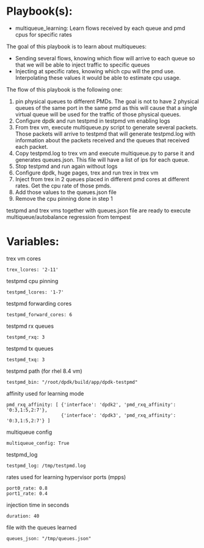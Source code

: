 # Playbook(s):

* multiqueue_learning: Learn flows received by each queue and pmd cpus for
  specific rates

The goal of this playbook is to learn about multiqueues:
* Sending several flows, knowing which flow will arrive to each queue so that
  we will be able to inject traffic to specific queues
* Injecting at specific rates, knowing which cpu will the pmd use.
  Interpolating these values it would be able to estimate cpu usage.

The flow of this playbook is the following one:
1. pin physical queues to different PMDs. The goal is not to have 2 physical
   queues of the same port in the same pmd as this will cause that a single
   virtual queue will be used for the traffic of those physical queues.
2. Configure dpdk and run testpmd in testpmd vm enabling logs
3. From trex vm, execute multiqueue.py script to generate several packets.
   Those packets will arrive to testpmd that will generate testpmd.log with
   information about the packets received and the queues that received each
   packet.
4. Copy testpmd.log to trex vm and execute multiqueue.py to parse it and
   generates queues.json. This file will have a list of ips for each queue.
5. Stop testpmd and run again without logs
6. Configure dpdk, huge pages, trex and run trex in trex vm
7. Inject from trex in 2 queues placed in different pmd cores at different
   rates. Get the cpu rate of those pmds.
8. Add those values to the queues.json file
9. Remove the cpu pinning done in step 1

testpmd and trex vms together with queues.json file are ready to execute
multiqueue/autobalance regression from tempest

# Variables:

trex vm cores

```
trex_lcores: '2-11'                                                             
```

testpmd cpu pinning

```
testpmd_lcores: '1-7'                                                           
```

testpmd forwarding cores

```
testpmd_forward_cores: 6                                                        
```

testpmd rx queues

```
testpmd_rxq: 3                                                                  
```

testpmd tx queues

```
testpmd_txq: 3                                                                  
```

testpmd path (for rhel 8.4 vm)

```
testpmd_bin: "/root/dpdk/build/app/dpdk-testpmd"                                
```                                                                                

affinity used for learning mode

```
pmd_rxq_affinity: [ {'interface': 'dpdk2', 'pmd_rxq_affinity': '0:3,1:5,2:7'},  
                    {'interface': 'dpdk3', 'pmd_rxq_affinity': '0:3,1:5,2:7'} ] 
```                                                                                

multiqueue config

```
multiqueue_config: True                                                         
```                                                                                

testpmd_log

```
testpmd_log: /tmp/testpmd.log                                                   
```                                                                                

rates used for learning hypervisor ports (mpps)

```
port0_rate: 0.8                                                                 
port1_rate: 0.4                                                                 
```

injection time in seconds
```
duration: 40                                                                    
```                                                                                

file with the queues learned
```
queues_json: "/tmp/queues.json"
```  